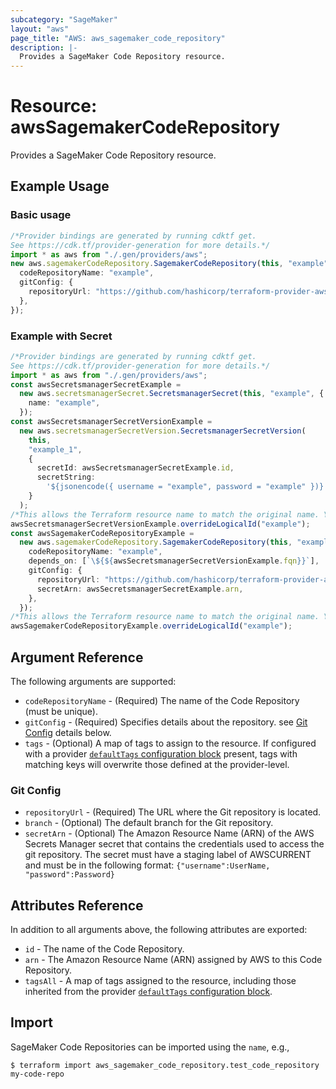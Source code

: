 ```yaml
---
subcategory: "SageMaker"
layout: "aws"
page_title: "AWS: aws_sagemaker_code_repository"
description: |-
  Provides a SageMaker Code Repository resource.
---
```


# Resource: awsSagemakerCodeRepository

Provides a SageMaker Code Repository resource.

## Example Usage

### Basic usage

```typescript
/*Provider bindings are generated by running cdktf get.
See https://cdk.tf/provider-generation for more details.*/
import * as aws from "./.gen/providers/aws";
new aws.sagemakerCodeRepository.SagemakerCodeRepository(this, "example", {
  codeRepositoryName: "example",
  gitConfig: {
    repositoryUrl: "https://github.com/hashicorp/terraform-provider-aws.git",
  },
});

```

### Example with Secret

```typescript
/*Provider bindings are generated by running cdktf get.
See https://cdk.tf/provider-generation for more details.*/
import * as aws from "./.gen/providers/aws";
const awsSecretsmanagerSecretExample =
  new aws.secretsmanagerSecret.SecretsmanagerSecret(this, "example", {
    name: "example",
  });
const awsSecretsmanagerSecretVersionExample =
  new aws.secretsmanagerSecretVersion.SecretsmanagerSecretVersion(
    this,
    "example_1",
    {
      secretId: awsSecretsmanagerSecretExample.id,
      secretString:
        '${jsonencode({ username = "example", password = "example" })}',
    }
  );
/*This allows the Terraform resource name to match the original name. You can remove the call if you don't need them to match.*/
awsSecretsmanagerSecretVersionExample.overrideLogicalId("example");
const awsSagemakerCodeRepositoryExample =
  new aws.sagemakerCodeRepository.SagemakerCodeRepository(this, "example_2", {
    codeRepositoryName: "example",
    depends_on: [`\${${awsSecretsmanagerSecretVersionExample.fqn}}`],
    gitConfig: {
      repositoryUrl: "https://github.com/hashicorp/terraform-provider-aws.git",
      secretArn: awsSecretsmanagerSecretExample.arn,
    },
  });
/*This allows the Terraform resource name to match the original name. You can remove the call if you don't need them to match.*/
awsSagemakerCodeRepositoryExample.overrideLogicalId("example");

```

## Argument Reference

The following arguments are supported:

* `codeRepositoryName` - (Required) The name of the Code Repository (must be unique).
* `gitConfig` - (Required) Specifies details about the repository. see [Git Config](#git-config) details below.
* `tags` - (Optional) A map of tags to assign to the resource. If configured with a provider [`defaultTags` configuration block](https://registry.terraform.io/providers/hashicorp/aws/latest/docs#default_tags-configuration-block) present, tags with matching keys will overwrite those defined at the provider-level.

### Git Config

* `repositoryUrl` - (Required) The URL where the Git repository is located.
* `branch` - (Optional) The default branch for the Git repository.
* `secretArn` - (Optional) The Amazon Resource Name (ARN) of the AWS Secrets Manager secret that contains the credentials used to access the git repository. The secret must have a staging label of AWSCURRENT and must be in the following format: `{"username":UserName, "password":Password}`

## Attributes Reference

In addition to all arguments above, the following attributes are exported:

* `id` - The name of the Code Repository.
* `arn` - The Amazon Resource Name (ARN) assigned by AWS to this Code Repository.
* `tagsAll` - A map of tags assigned to the resource, including those inherited from the provider [`defaultTags` configuration block](https://registry.terraform.io/providers/hashicorp/aws/latest/docs#default_tags-configuration-block).

## Import

SageMaker Code Repositories can be imported using the `name`, e.g.,

```console
$ terraform import aws_sagemaker_code_repository.test_code_repository my-code-repo
```
